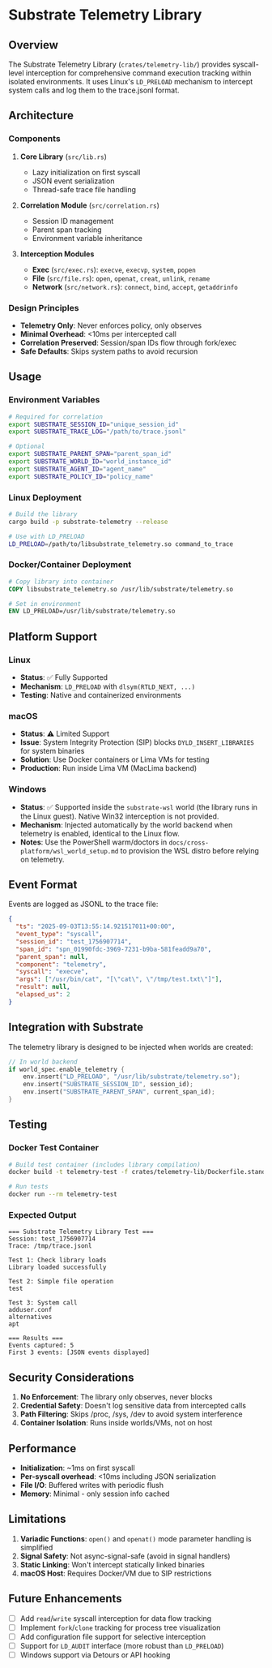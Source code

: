 # Substrate Telemetry Library

## Overview

The Substrate Telemetry Library (`crates/telemetry-lib/`) provides syscall-level interception for comprehensive command execution tracking within isolated environments. It uses Linux's `LD_PRELOAD` mechanism to intercept system calls and log them to the trace.jsonl format.

## Architecture

### Components

1. **Core Library** (`src/lib.rs`)
   - Lazy initialization on first syscall
   - JSON event serialization
   - Thread-safe trace file handling

2. **Correlation Module** (`src/correlation.rs`)
   - Session ID management
   - Parent span tracking
   - Environment variable inheritance

3. **Interception Modules**
   - **Exec** (`src/exec.rs`): `execve`, `execvp`, `system`, `popen`
   - **File** (`src/file.rs`): `open`, `openat`, `creat`, `unlink`, `rename`
   - **Network** (`src/network.rs`): `connect`, `bind`, `accept`, `getaddrinfo`

### Design Principles

- **Telemetry Only**: Never enforces policy, only observes
- **Minimal Overhead**: <10ms per intercepted call
- **Correlation Preserved**: Session/span IDs flow through fork/exec
- **Safe Defaults**: Skips system paths to avoid recursion

## Usage

### Environment Variables

```bash
# Required for correlation
export SUBSTRATE_SESSION_ID="unique_session_id"
export SUBSTRATE_TRACE_LOG="/path/to/trace.jsonl"

# Optional
export SUBSTRATE_PARENT_SPAN="parent_span_id"
export SUBSTRATE_WORLD_ID="world_instance_id"
export SUBSTRATE_AGENT_ID="agent_name"
export SUBSTRATE_POLICY_ID="policy_name"
```

### Linux Deployment

```bash
# Build the library
cargo build -p substrate-telemetry --release

# Use with LD_PRELOAD
LD_PRELOAD=/path/to/libsubstrate_telemetry.so command_to_trace
```

### Docker/Container Deployment

```dockerfile
# Copy library into container
COPY libsubstrate_telemetry.so /usr/lib/substrate/telemetry.so

# Set in environment
ENV LD_PRELOAD=/usr/lib/substrate/telemetry.so
```

## Platform Support

### Linux
- **Status**: ✅ Fully Supported
- **Mechanism**: `LD_PRELOAD` with `dlsym(RTLD_NEXT, ...)`
- **Testing**: Native and containerized environments

### macOS
- **Status**: ⚠️ Limited Support
- **Issue**: System Integrity Protection (SIP) blocks `DYLD_INSERT_LIBRARIES` for system binaries
- **Solution**: Use Docker containers or Lima VMs for testing
- **Production**: Run inside Lima VM (MacLima backend)

### Windows
- **Status**: ✅ Supported inside the `substrate-wsl` world (the library runs in the Linux guest). Native Win32 interception is not provided.
- **Mechanism**: Injected automatically by the world backend when telemetry is enabled, identical to the Linux flow.
- **Notes**: Use the PowerShell warm/doctors in `docs/cross-platform/wsl_world_setup.md` to provision the WSL distro before relying on telemetry.

## Event Format

Events are logged as JSONL to the trace file:

```json
{
  "ts": "2025-09-03T13:55:14.921517011+00:00",
  "event_type": "syscall",
  "session_id": "test_1756907714",
  "span_id": "spn_01990fdc-3969-7231-b9ba-581feadd9a70",
  "parent_span": null,
  "component": "telemetry",
  "syscall": "execve",
  "args": ["/usr/bin/cat", "[\"cat\", \"/tmp/test.txt\"]"],
  "result": null,
  "elapsed_us": 2
}
```

## Integration with Substrate

The telemetry library is designed to be injected when worlds are created:

```rust
// In world backend
if world_spec.enable_telemetry {
    env.insert("LD_PRELOAD", "/usr/lib/substrate/telemetry.so");
    env.insert("SUBSTRATE_SESSION_ID", session_id);
    env.insert("SUBSTRATE_PARENT_SPAN", current_span_id);
}
```

## Testing

### Docker Test Container

```bash
# Build test container (includes library compilation)
docker build -t telemetry-test -f crates/telemetry-lib/Dockerfile.standalone .

# Run tests
docker run --rm telemetry-test
```

### Expected Output

```
=== Substrate Telemetry Library Test ===
Session: test_1756907714
Trace: /tmp/trace.jsonl

Test 1: Check library loads
Library loaded successfully

Test 2: Simple file operation
test

Test 3: System call
adduser.conf
alternatives
apt

=== Results ===
Events captured: 5
First 3 events: [JSON events displayed]
```

## Security Considerations

1. **No Enforcement**: The library only observes, never blocks
2. **Credential Safety**: Doesn't log sensitive data from intercepted calls
3. **Path Filtering**: Skips /proc, /sys, /dev to avoid system interference
4. **Container Isolation**: Runs inside worlds/VMs, not on host

## Performance

- **Initialization**: ~1ms on first syscall
- **Per-syscall overhead**: <10ms including JSON serialization
- **File I/O**: Buffered writes with periodic flush
- **Memory**: Minimal - only session info cached

## Limitations

1. **Variadic Functions**: `open()` and `openat()` mode parameter handling is simplified
2. **Signal Safety**: Not async-signal-safe (avoid in signal handlers)
3. **Static Linking**: Won't intercept statically linked binaries
4. **macOS Host**: Requires Docker/VM due to SIP restrictions

## Future Enhancements

- [ ] Add `read`/`write` syscall interception for data flow tracking
- [ ] Implement `fork`/`clone` tracking for process tree visualization
- [ ] Add configuration file support for selective interception
- [ ] Support for `LD_AUDIT` interface (more robust than `LD_PRELOAD`)
- [ ] Windows support via Detours or API hooking
